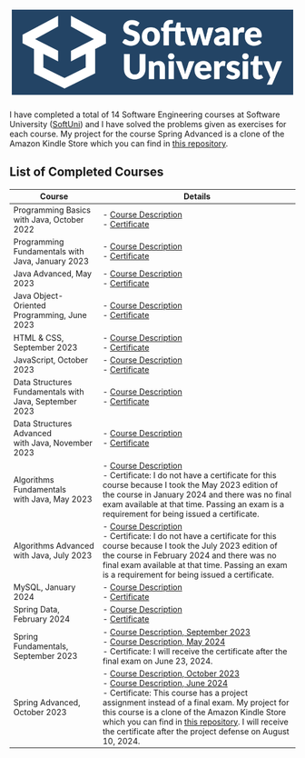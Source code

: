 <h1 align="center"><img src="software-university-logo.png" height="150"/></h1>

I have completed a total of 14 Software Engineering courses at Software University ([SoftUni](https://softuni.bg/)) and I have solved the problems given as exercises for each course. My project for the course Spring Advanced is a clone of the Amazon Kindle Store which you can find in [this repository](https://github.com/lubomir-m/Amazon-Kindle-Store).

## List of Completed Courses

| Course | Details |
|--------|-------------|
| Programming Basics with Java, October 2022 | - [Course Description](https://softuni.bg/trainings/3872/programming-basics-with-java-october-2022) <br> - [Certificate](https://softuni.bg/certificates/details/147446/af788b6d) |
| Programming Fundamentals with Java, January 2023 | - [Course Description](https://softuni.bg/trainings/3951/programming-fundamentals-with-java-january-2023) <br> - [Certificate](https://softuni.bg/certificates/details/167501/87fe68c8) |
| Java Advanced, May 2023 | - [Course Description](https://softuni.bg/trainings/4100/java-advanced-may-2023) <br> - [Certificate](https://softuni.bg/certificates/details/174511/3cf345dc) |
| Java Object-Oriented Programming, June 2023 | - [Course Description](https://softuni.bg/trainings/4101/java-oop-june-2023) <br> - [Certificate](https://softuni.bg/certificates/details/181402/05619b07) |
| HTML & CSS, <br>September 2023 | - [Course Description](https://softuni.bg/trainings/4239/html-and-css-september-2023) <br> - [Certificate](https://softuni.bg/certificates/details/190675/71e842f5) |
| JavaScript, October 2023 | - [Course Description](https://softuni.bg/trainings/4240/js-front-end-october-2023) <br> - [Certificate](https://softuni.bg/certificates/details/199093/da836119) |
| Data Structures Fundamentals with Java, September 2023 | - [Course Description](https://softuni.bg/trainings/4275/data-structures-fundamentals-with-java-september-2023) <br> - [Certificate](https://softuni.bg/certificates/details/185535/fb0c95a7) |
| Data Structures Advanced <br>with Java, November 2023 | - [Course Description](https://softuni.bg/trainings/4276/data-structures-advanced-with-java-november-2023) <br> - [Certificate](https://softuni.bg/certificates/details/195547/e9c26f28) |
| Algorithms Fundamentals <br>with Java, May 2023 | - [Course Description](https://softuni.bg/trainings/4176/algorithms-fundamentals-with-java-may-2023) <br> - Certificate: I do not have a certificate for this course because I took the May 2023 edition of the course in January 2024 and there was no final exam available at that time. Passing an exam is a requirement for being issued a certificate. |
| Algorithms Advanced <br>with Java, July 2023 | - [Course Description](https://softuni.bg/trainings/4179/algorithms-advanced-with-java-july-2023) <br> - Certificate: I do not have a certificate for this course because I took the July 2023 edition of the course in February 2024 and there was no final exam available at that time. Passing an exam is a requirement for being issued a certificate. |
| MySQL, January 2024 | - [Course Description](https://softuni.bg/trainings/4365/mysql-january-2024) <br> - [Certificate](https://softuni.bg/certificates/details/202745/c57d40c1) |
| Spring Data, <br>February 2024 | - [Course Description](https://softuni.bg/trainings/4366/spring-data-february-2024) <br> - [Certificate](https://softuni.bg/certificates/details/209318/10bb7004) |
| Spring Fundamentals, September 2023 | - [Course Description, September 2023](https://softuni.bg/trainings/4235/spring-fundamentals-september-2023) <br> - [Course Description, May 2024](https://softuni.bg/trainings/4530/spring-fundamentals-may-2024) <br>- Certificate: I will receive the certificate after the final exam on June 23, 2024. |
| Spring Advanced, <br>October 2023 | - [Course Description, October 2023](https://softuni.bg/trainings/4236/spring-advanced-october-2023) <br> - [Course Description, June 2024](https://softuni.bg/trainings/4532/spring-advanced-june-2024) <br>- Certificate: This course has a project assignment instead of a final exam. My project for this course is a clone of the Amazon Kindle Store which you can find in [this repository](https://github.com/lubomir-m/Amazon-Kindle-Store). I will receive the certificate after the project defense on August 10, 2024. |
